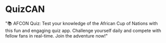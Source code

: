 # QuizCAN
"📚 AFCON Quiz: Test your knowledge of the African Cup of Nations with this fun and engaging quiz app. Challenge yourself daily and compete with fellow fans in real-time. Join the adventure now!"
